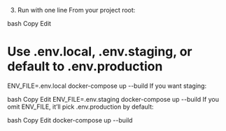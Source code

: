 3) Run with one line
From your project root:

bash
Copy
Edit
# Use .env.local, .env.staging, or default to .env.production
ENV_FILE=.env.local docker-compose up --build
If you want staging:

bash
Copy
Edit
ENV_FILE=.env.staging docker-compose up --build
If you omit ENV_FILE, it’ll pick .env.production by default:

bash
Copy
Edit
docker-compose up --build
